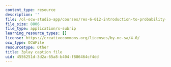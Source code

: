 ```yaml
---
content_type: resource
description: ''
file: /ol-ocw-studio-app/courses/res-6-012-introduction-to-probability-spring-2018/4556251d3d2a65a8b404f886464cf4dd_MzvRQFYUEFU.srt
file_size: 8806
file_type: application/x-subrip
learning_resource_types: []
license: https://creativecommons.org/licenses/by-nc-sa/4.0/
ocw_type: OCWFile
resourcetype: Other
title: 3play caption file
uid: 4556251d-3d2a-65a8-b404-f886464cf4dd
---
```

